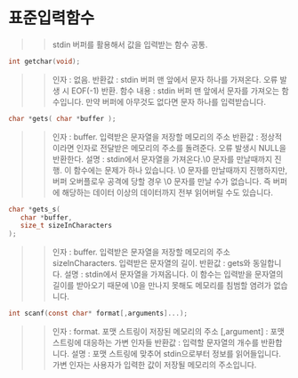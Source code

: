 # 표준입력함수

>> stdin 버퍼를 활용해서 값을 입력받는 함수 공통.

```C
int getchar(void);
```
>> 인자 : 없음.
>> 반환값 : stdin 버퍼 맨 앞에서 문자 하나를 가져온다.
>>          오류 발생 시 EOF(-1) 반환.
>> 함수 내용 : stdin 버퍼 맨 앞에서 문자를 가져오는 함수입니다.
>>            만약 버퍼에 아무것도 없다면 문자 하나를 입력받습니다.

```C
char *gets( char *buffer );
```
>> 인자 : buffer. 입력받은 문자열을 저장할 메모리의 주소
>> 반환값 : 정상적이라면 인자로 전달받은 메모리의 주소를 돌려준다.
>>         오류 발생시 NULL을 반환한다.
>> 설명 : stdin에서 문자열을 가져온다.\0 문자를 만날때까지 진행.
>> 이 함수에는 문제가 하나 있습니다.
>> \0 문자를 만날때까지 진행하지만, 버퍼 오버플로우 공격에
>> 당할 경우 \0 문자를 만날 수가 없습니다.
>> 즉 버퍼에 해당하는 데이터 이상의 데이터까지 전부 읽어버릴 수도 있습니다.

```C
char *gets_s(
   char *buffer,
   size_t sizeInCharacters
);
```
>> 인자 : buffer. 입력받은 문자열을 저장할 메모리의 주소
>>        sizeInCharacters. 입력받은 문자열의 길이.
>> 반환값 : gets와 동일합니다.
>> 설명 : stdin에서 문자열을 가져옵니다. 이 함수는 입력받을
>>       문자열의 길이를 받아오기 때문에 \0을 만나지 못해도
>>       메모리를 침범할 염려가 없습니다.

```C
int scanf(const char* format[,arguments]...);
```
>> 인자 : format. 포맷 스트링이 저장된 메모리의 주소
>>       [,argument] : 포맷 스트링에 대응하는 가변 인자들
>> 반환값 : 입력할 문자열의 개수를 반환합니다.
>> 설명 : 포맷 스트링에 맞추어 stdin으로부터 정보를 읽어들입니다.
>>       가변 인자는 사용자가 입력한 값이 저장될 메모리의 주소입니다.

